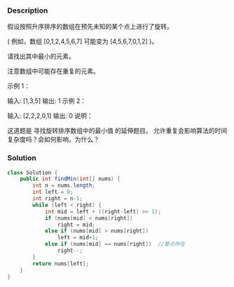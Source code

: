 ### Description
假设按照升序排序的数组在预先未知的某个点上进行了旋转。

( 例如，数组 [0,1,2,4,5,6,7] 可能变为 [4,5,6,7,0,1,2] )。

请找出其中最小的元素。

注意数组中可能存在重复的元素。

示例 1：

输入: [1,3,5]
输出: 1
示例 2：

输入: [2,2,2,0,1]
输出: 0
说明：

这道题是 寻找旋转排序数组中的最小值 的延伸题目。
允许重复会影响算法的时间复杂度吗？会如何影响，为什么？


### Solution
```java
class Solution {
    public int findMin(int[] nums) {
        int n = nums.length;
        int left = 0;
        int right = n-1;
        while (left < right) {
            int mid = left + ((right-left) >> 1);
            if (nums[mid] < nums[right])
                right = mid;
            else if (nums[mid] > nums[right])
                left = mid+1;
            else if (nums[mid] == nums[right])	//要点所在
                right--;
        }
        return nums[left];
    }
}
```